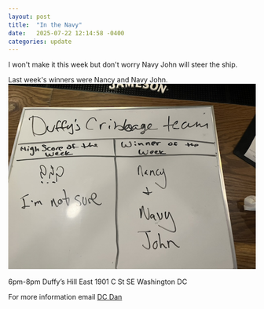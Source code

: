 ```yaml
---
layout: post
title:  "In the Navy"
date:   2025-07-22 12:14:58 -0400
categories: update
---
```


I won't make it this week but don't worry Navy John will steer the ship.

Last week's winners were Nancy and Navy John.
![Nancy and John won](/images/in-the-navy.png)

6pm-8pm
Duffy’s Hill East
1901 C St SE
Washington DC


For more information email [DC Dan](dan@dcdan.com)
